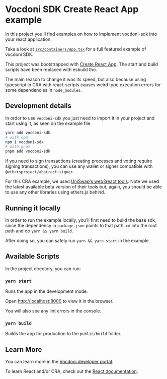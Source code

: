 Vocdoni SDK Create React App example
====================================

In this project you'll find examples on how to implement vocdoni-sdk into your
react application.

Take a look at [`src/containers/App.tsx`][app.tsx] for a full featured example
of vocdoni SDK.

This project was bootstrapped with [Create React App][cra]. The start and build
scripts have been replaced with esbuild tho.

The main reason to change it was its speed, but also because using typescript in
CRA with react-scripts causes weird type execution errors for some dependencies
in `node_modules`.

## Development details

In order to use `vocdoni-sdk` you just need to import it in your project and
start using it, as seen on the example file.

~~~bash
yarn add vocdoni-sdk
# with npm
npm i vocdoni-sdk
# with pnpm
pnpm add vocdoni-sdk
~~~

If you need to sign transactions (creating processes and voting require signing
transactions), you can use any wallet or signer compatible with
`@ethersproject/abstract-signer`.

For this CRA example, we used [UniSwap's web3react tools][web3react]. Note we
used the latest available beta version of their tools but, again, you should be
able to use any other libraries using ethers.js behind.

## Running it locally

In order to run the example locally, you'll first need to build the base sdk,
since the dependency in `package.json` points to that path. `cd` into the root
path and do `yarn && yarn build`.

After doing so, you can safely run `yarn && yarn start` in the example.

## Available Scripts

In the project directory, you can run:

### `yarn start`

Runs the app in the development mode.

Open [http://localhost:8000](http://localhost:8000) to view it in the browser.

You will also see any lint errors in the console.

### `yarn build`

Builds the app for production to the `public/build` folder.

## Learn More

You can learn more in the [Vocdoni developer portal][vocdoni dev portal].

To learn React and/or CRA, check out the [React documentation](https://reactjs.org/).

[app.tsx]: src/containers/App.tsx
[cra]: https://github.com/facebook/create-react-app
[web3react]: https://github.com/Uniswap/web3-react
[vocdoni dev portal]: https://developer.vocdoni.io
